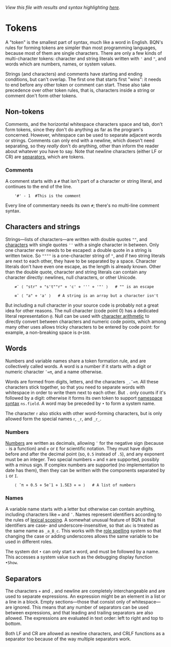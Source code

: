 *View this file with results and syntax highlighting [here](https://mlochbaum.github.io/BQN/doc/token.html).*

# Tokens

A "token" is the smallest part of syntax, much like a word in English. BQN's rules for forming tokens are simpler than most programming languages, because most of them are single characters. There are only a few kinds of multi-character tokens: character and string literals written with `'` and `"`, and words which are numbers, names, or system values.

Strings (and characters) and comments have starting and ending conditions, but can't overlap. The first one that starts first "wins": it needs to end before any other token or comment can start. These also take precedence over other token rules, that is, characters inside a string or comment don't form other tokens.

## Non-tokens

Comments, and the horizontal whitespace characters space and tab, don't form tokens, since they don't do anything as far as the program's concerned. However, whitespace can be used to separate adjacent words or strings. Comments can only end with a newline, which doesn't need separating, so they _really_ don't do anything, other than inform the reader about whatever you have to say. Note that newline characters (either LF or CR) are [separators](#separators), which are tokens.

### Comments

A comment starts with a `#` that isn't part of a character or string literal, and continues to the end of the line.

        '#' - 1  #This is the comment

Every line of commentary needs its own `#`; there's no multi-line comment syntax.

## Characters and strings

Strings—lists of characters—are written with double quotes `""`, and [characters](types.md#characters) with single quotes `''` with a single character in between. Only one character ever needs to be escaped: a double quote in a string is written twice. So `""""` is a one-character string of `"`, and if two string literals are next to each other, they have to be separated by a space. Character literals don't have even one escape, as the length is already known. Other than the double quote, character and string literals can contain any character directly: newlines, null characters, or other Unicode.

        ≠¨ ⟨ "str" ⋄ "s't""r" ⋄ 'c' ⋄ ''' ⋄ '"' ⟩   # "" is an escape

        ≡¨ ⟨ "a" ⋄ 'a' ⟩   # A string is an array but a character isn't

But including a null character in your source code is probably not a great idea for other reasons. The null character (code point 0) has a dedicated literal representation `@`. Null can be used with [character arithmetic](arithmetic.md#character-arithmetic) to directly convert between characters and numeric code points, which among many other uses allows tricky characters to be entered by code point: for example, a non-breaking space is `@+160`.

## Words

Numbers and variable names share a token formation rule, and are collectively called words. A word is a number if it starts with a digit or numeric character `¯∞π`, and a name otherwise.

Words are formed from digits, letters, and the characters `_.¯∞π`. All these characters stick together, so that you need to separate words with whitespace in order to write them next to each other. But `.` only counts if it's followed by a digit: otherwise it forms its own token to support [namespace syntax](namespace.md#imports) `ns.field`. A word may be preceded by `•` to form a system name.

The character `𝕣` also sticks with other word-forming characters, but is only allowed form the special names `𝕣`, `_𝕣`, and `_𝕣_`.

### Numbers

[Numbers](types.md#numbers) are written as decimals, allowing `¯` for the negative sign (because `-` is a function) and `e` or `E` for scientific notation. They must have digits before and after the decimal point (so, `0.5` instead of `.5`), and any exponent must be an integer. Two special numbers `∞` and `π` are supported, possibly with a minus sign. If complex numbers are supported (no implementation to date has them), then they can be written with the components separated by `i` or `I`.

        ⟨ ¯π ⋄ 0.5 ⋄ 5e¯1 ⋄ 1.5E3 ⋄ ∞ ⟩   # A list of numbers

### Names

A variable name starts with a letter but otherwise can contain anything, including characters like `∞` and `¯`. Names represent identifiers according to the rules of [lexical scoping](lexical.md). A somewhat unusual feature of BQN is that identifiers are case- and underscore-insensitive, so that `abc` is treated as the same name as `_a_B_c`. This works with the [role spelling](expression.md#role-spellings) system so that changing the case or adding underscores allows the same variable to be used in different roles.

The system dot `•` can only start a word, and must be followed by a name. This accesses a system value such as the debugging display function `•Show`.

## Separators

The characters `⋄` and `,` and newline are completely interchangeable and are used to separate expressions. An expression might be an element in a list or a line in a block. Empty sections—those that consist only of whitespace—are ignored. This means that any number of separators can be used between expressions, and that leading and trailing separators are also allowed. The expressions are evaluated in text order: left to right and top to bottom.

Both LF and CR are allowed as newline characters, and CRLF functions as a separator too because of the way multiple separators work.
